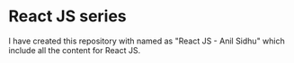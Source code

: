 # React JS series   
I have created this repository with named as "React JS - Anil Sidhu" which include all the content for React JS.
